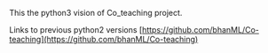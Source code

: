 This the python3 vision of Co_teaching project.

Links to previous python2 versions [https://github.com/bhanML/Co-teaching](https://github.com/bhanML/Co-teaching)
